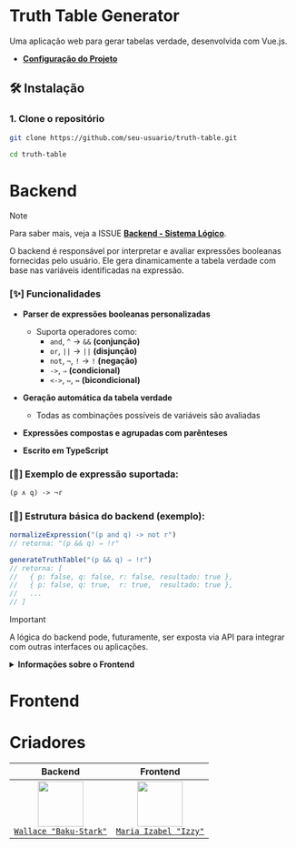 # Truth Table Generator

Uma aplicação web para gerar tabelas verdade, desenvolvida com Vue.js.

- **[Configuração do Projeto](https://github.com/Baku-Stark/Truth_Table/issues/3)**

## 🛠️ Instalação

### 1. Clone o repositório

```bash
git clone https://github.com/seu-usuario/truth-table.git
```

```bash
cd truth-table
```

# Backend

> [!NOTE]
>
> Para saber mais, veja a ISSUE **[Backend - Sistema Lógico](https://github.com/Baku-Stark/Truth_Table/issues/2)**.

O backend é responsável por interpretar e avaliar expressões booleanas fornecidas pelo usuário. Ele gera dinamicamente a tabela verdade com base nas variáveis identificadas na expressão.

### [✨] Funcionalidades

- **Parser de expressões booleanas personalizadas**

  * Suporta operadores como:
    * `and`, `^` → `&&` **(conjunção)**
    * `or`, `||` → `||` **(disjunção)**
    * `not`, `¬`, `!` → `!` **(negação)**
    * `->`, `⇒` **(condicional)**
    * `<->`, `⇔`, `↔` **(bicondicional)**

- **Geração automática da tabela verdade**
  * Todas as combinações possíveis de variáveis são avaliadas

- **Expressões compostas e agrupadas com parênteses**
- **Escrito em TypeScript**

### [🧠] Exemplo de expressão suportada:

```txt
(p ∧ q) -> ¬r
```

### [🧪] Estrutura básica do backend (exemplo):

```ts
normalizeExpression("(p and q) -> not r")
// retorna: "(p && q) ⇒ !r"

generateTruthTable("(p && q) ⇒ !r")
// retorna: [
//   { p: false, q: false, r: false, resultado: true },
//   { p: false, q: true,  r: true,  resultado: true },
//   ...
// ]
```

> [!IMPORTANT]
> A lógica do backend pode, futuramente, ser exposta via API para integrar com outras interfaces ou aplicações.

<details>

<summary><b>Informações sobre o Frontend</b></summary>

> [!NOTE]
>
> Para saber mais, veja a ISSUE **[Configuração do Projeto #3](https://github.com/Baku-Stark/Truth_Table/issues/3)**.
> 
> Como a página está sendo desenvolvidoa **[Visual e Aparência do Site #4](https://github.com/Baku-Stark/Truth_Table/issues/4)**.

</details>

# Frontend



# Criadores

| Backend  | Frontend |
|:---:|:---:|
|  <img height="80"  src="https://avatars.githubusercontent.com/u/103138773?v=4" />  <br> [`Wallace "Baku-Stark"`](https://github.com/Baku-Stark)  |  <img height="80"  src="https://avatars.githubusercontent.com/u/163025588?v=4" />  <br> [`Maria Izabel "Izzy"`](https://github.com/sparklezzy) |
